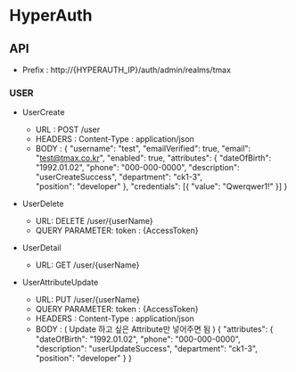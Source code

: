 # HyperAuth

## API 
* Prefix : http://{HYPERAUTH_IP}/auth/admin/realms/tmax  

### USER
* UserCreate
  * URL : POST /user
  * HEADERS :  Content-Type : application/json
  * BODY : 
  {
    "username": "test",
    "emailVerified": true,
    "email": "test@tmax.co.kr",
    "enabled": true,
    "attributes": {
      "dateOfBirth": "1992.01.02",
      "phone": "000-000-0000",
      "description": "userCreateSuccess",
      "department": "ck1-3",	
      "position": "developer"
    },
    "credentials": [{
      "value": "Qwerqwer1!"
    }]
  }

* UserDelete
  * URL: DELETE /user/{userName}
  * QUERY PARAMETER:  token : {AccessToken}
  
* UserDetail
  * URL: GET /user/{userName}
  
* UserAttributeUpdate
  * URL: PUT /user/{userName}
  * QUERY PARAMETER:  token : {AccessToken}
  * HEADERS :  Content-Type : application/json
  * BODY : ( Update 하고 싶은 Attribute만 넣어주면 됨 )
  {
    "attributes": {
      "dateOfBirth": "1992.01.02",
      "phone": "000-000-0000",
      "description": "userUpdateSuccess",
      "department": "ck1-3",	
      "position": "developer"
    }
  }
  

 
